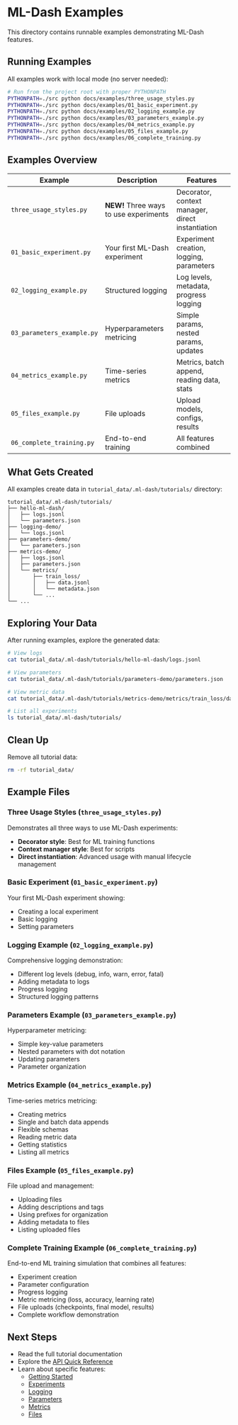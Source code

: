 # ML-Dash Examples

This directory contains runnable examples demonstrating ML-Dash features.

## Running Examples

All examples work with local mode (no server needed):

```bash
# Run from the project root with proper PYTHONPATH
PYTHONPATH=./src python docs/examples/three_usage_styles.py
PYTHONPATH=./src python docs/examples/01_basic_experiment.py
PYTHONPATH=./src python docs/examples/02_logging_example.py
PYTHONPATH=./src python docs/examples/03_parameters_example.py
PYTHONPATH=./src python docs/examples/04_metrics_example.py
PYTHONPATH=./src python docs/examples/05_files_example.py
PYTHONPATH=./src python docs/examples/06_complete_training.py
```

## Examples Overview

| Example | Description | Features |
|---------|-------------|----------|
| `three_usage_styles.py` | **NEW!** Three ways to use experiments | Decorator, context manager, direct instantiation |
| `01_basic_experiment.py` | Your first ML-Dash experiment | Experiment creation, logging, parameters |
| `02_logging_example.py` | Structured logging | Log levels, metadata, progress logging |
| `03_parameters_example.py` | Hyperparameters metricing | Simple params, nested params, updates |
| `04_metrics_example.py` | Time-series metrics | Metrics, batch append, reading data, stats |
| `05_files_example.py` | File uploads | Upload models, configs, results |
| `06_complete_training.py` | End-to-end training | All features combined |

## What Gets Created

All examples create data in `tutorial_data/.ml-dash/tutorials/` directory:

```
tutorial_data/.ml-dash/tutorials/
├── hello-ml-dash/
│   ├── logs.jsonl
│   └── parameters.json
├── logging-demo/
│   └── logs.jsonl
├── parameters-demo/
│   └── parameters.json
├── metrics-demo/
│   ├── logs.jsonl
│   ├── parameters.json
│   └── metrics/
│       ├── train_loss/
│       │   ├── data.jsonl
│       │   └── metadata.json
│       └── ...
└── ...
```

## Exploring Your Data

After running examples, explore the generated data:

```bash
# View logs
cat tutorial_data/.ml-dash/tutorials/hello-ml-dash/logs.jsonl

# View parameters
cat tutorial_data/.ml-dash/tutorials/parameters-demo/parameters.json

# View metric data
cat tutorial_data/.ml-dash/tutorials/metrics-demo/metrics/train_loss/data.jsonl

# List all experiments
ls tutorial_data/.ml-dash/tutorials/
```

## Clean Up

Remove all tutorial data:

```bash
rm -rf tutorial_data/
```

## Example Files

### Three Usage Styles (`three_usage_styles.py`)

Demonstrates all three ways to use ML-Dash experiments:
- **Decorator style**: Best for ML training functions
- **Context manager style**: Best for scripts
- **Direct instantiation**: Advanced usage with manual lifecycle management

### Basic Experiment (`01_basic_experiment.py`)

Your first ML-Dash experiment showing:
- Creating a local experiment
- Basic logging
- Setting parameters

### Logging Example (`02_logging_example.py`)

Comprehensive logging demonstration:
- Different log levels (debug, info, warn, error, fatal)
- Adding metadata to logs
- Progress logging
- Structured logging patterns

### Parameters Example (`03_parameters_example.py`)

Hyperparameter metricing:
- Simple key-value parameters
- Nested parameters with dot notation
- Updating parameters
- Parameter organization

### Metrics Example (`04_metrics_example.py`)

Time-series metrics metricing:
- Creating metrics
- Single and batch data appends
- Flexible schemas
- Reading metric data
- Getting statistics
- Listing all metrics

### Files Example (`05_files_example.py`)

File upload and management:
- Uploading files
- Adding descriptions and tags
- Using prefixes for organization
- Adding metadata to files
- Listing uploaded files

### Complete Training Example (`06_complete_training.py`)

End-to-end ML training simulation that combines all features:
- Experiment creation
- Parameter configuration
- Progress logging
- Metric metricing (loss, accuracy, learning rate)
- File uploads (checkpoints, final model, results)
- Complete workflow demonstration

## Next Steps

- Read the full tutorial documentation
- Explore the [API Quick Reference](api-quick-reference.md)
- Learn about specific features:
  - [Getting Started](getting-started.md)
  - [Experiments](experiments.md)
  - [Logging](logging.md)
  - [Parameters](parameters.md)
  - [Metrics](metrics.md)
  - [Files](files.md)
